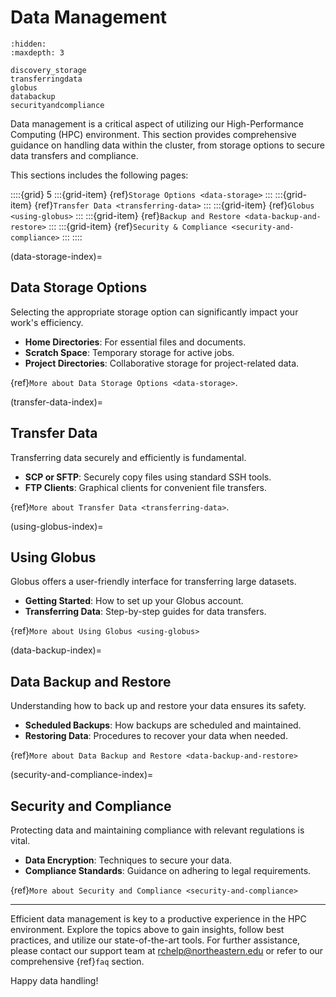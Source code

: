 # Data Management

```{toctree}
:hidden:
:maxdepth: 3

discovery_storage
transferringdata
globus
databackup
securityandcompliance
```

Data management is a critical aspect of utilizing our High-Performance Computing (HPC) environment. This section provides comprehensive guidance on handling data within the cluster, from storage options to secure data transfers and compliance.

This sections includes the following pages:

::::{grid} 5
:::{grid-item} {ref}`Storage Options <data-storage>`
:::
:::{grid-item} {ref}`Transfer Data <transferring-data>`
:::
:::{grid-item} {ref}`Globus <using-globus>`
:::
:::{grid-item} {ref}`Backup and Restore <data-backup-and-restore>`
:::
:::{grid-item} {ref}`Security & Compliance <security-and-compliance>`
:::
::::

(data-storage-index)=
## Data Storage Options

Selecting the appropriate storage option can significantly impact your work's efficiency.

- **Home Directories**: For essential files and documents.
- **Scratch Space**: Temporary storage for active jobs.
- **Project Directories**: Collaborative storage for project-related data.

{ref}`More about Data Storage Options <data-storage>`.

(transfer-data-index)=
## Transfer Data

Transferring data securely and efficiently is fundamental.

- **SCP or SFTP**: Securely copy files using standard SSH tools.
- **FTP Clients**: Graphical clients for convenient file transfers.

{ref}`More about Transfer Data <transferring-data>`.

(using-globus-index)=
## Using Globus

Globus offers a user-friendly interface for transferring large datasets.

- **Getting Started**: How to set up your Globus account.
- **Transferring Data**: Step-by-step guides for data transfers.

{ref}`More about Using Globus <using-globus>`

(data-backup-index)=
## Data Backup and Restore

Understanding how to back up and restore your data ensures its safety.

- **Scheduled Backups**: How backups are scheduled and maintained.
- **Restoring Data**: Procedures to recover your data when needed.

{ref}`More about Data Backup and Restore <data-backup-and-restore>`

(security-and-compliance-index)=
## Security and Compliance

Protecting data and maintaining compliance with relevant regulations is vital.

- **Data Encryption**: Techniques to secure your data.
- **Compliance Standards**: Guidance on adhering to legal requirements.

{ref}`More about Security and Compliance <security-and-compliance>`

---

Efficient data management is key to a productive experience in the HPC environment. Explore the topics above to gain insights, follow best practices, and utilize our state-of-the-art tools. For further assistance, please contact our support team at <rchelp@northeastern.edu> or refer to our comprehensive {ref}`faq` section.

Happy data handling!
